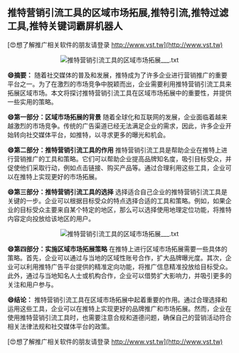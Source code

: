 ## **推特营销引流工具的区域市场拓展,推特引流,推特过滤工具,推特关键词霸屏机器人**

[😍想了解推广相关软件的朋友请登录 http://www.vst.tw](http://www.vst.tw)

 <center><img src="https://vst.tw/MP4/tuiguang/png/7.png" alt="推特营销引流工具的区域市场拓展___.txt"></center>

**😄摘要：**
随着社交媒体的普及和发展，推特成为了许多企业进行营销推广的重要平台之一。为了在激烈的市场竞争中脱颖而出，企业需要利用推特营销引流工具来拓展区域市场。本文将探讨推特营销引流工具在区域市场拓展中的重要性，并提供一些实用的策略。

**😄第一部分：区域市场拓展的背景**
随着全球化和互联网的发展，企业面临着越来越激烈的市场竞争。传统的广告渠道已经无法满足企业的需求，因此，许多企业开始转向社交媒体平台，如推特，以寻求更多的曝光和机会。

**😄第二部分：推特营销引流工具的作用**
推特营销引流工具是帮助企业在推特上进行营销推广的工具和策略。它们可以帮助企业提高品牌知名度，吸引目标受众，并促使他们采取行动，例如点击链接、购买产品等。通过合理利用这些工具，企业可以在推特上实现更好的市场拓展。

**😄第三部分：推特营销引流工具的选择**
选择适合自己企业的推特营销引流工具是关键的一步。企业可以根据目标受众的特点选择合适的工具和策略。例如，如果企业的目标受众主要来自某个特定的地区，那么可以选择使用地理定位功能，将推特内容定向投放给该地区的用户。

 <center><img src="https://vst.tw/MP4/tuiguang/png/1.png" alt="推特营销引流工具的区域市场拓展___.txt"></center>

**😄第四部分：实施区域市场拓展策略**
在推特上进行区域市场拓展需要一些具体的策略。首先，企业可以通过与当地的区域性账号合作，扩大品牌曝光度。其次，企业可以利用推特广告平台提供的精准定向功能，将推广信息精准投放给目标受众。此外，通过与当地知名人士或机构合作，企业可以借势扩大影响力，并吸引更多的关注和用户参与。

**😄结论：**
推特营销引流工具在区域市场拓展中起着重要的作用。通过合理选择和运用这些工具，企业可以在推特上实现更好的品牌推广和市场拓展。然而，企业在使用推特营销引流工具时，也需要注意合规和道德问题，确保自己的营销活动符合相关法律法规和社交媒体平台的政策。

[😍想了解推广相关软件的朋友请登录 http://www.vst.tw](http://www.vst.tw)



